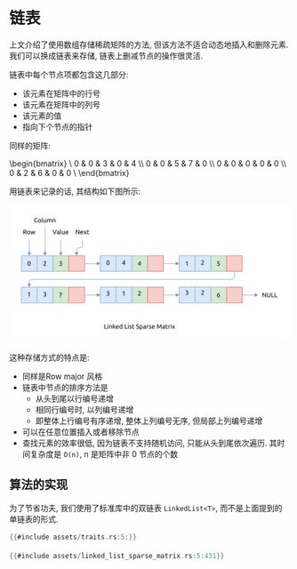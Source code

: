 # 链表

上文介绍了使用数组存储稀疏矩阵的方法, 但该方法不适合动态地插入和删除元素.
我们可以换成链表来存储, 链表上删减节点的操作很灵活.

链表中每个节点项都包含这几部分:

- 该元素在矩阵中的行号
- 该元素在矩阵中的列号
- 该元素的值
- 指向下个节点的指针

同样的矩阵:

\begin{bmatrix} \\
0 & 0 & 3 & 0 & 4 \\\\
0 & 0 & 5 & 7 & 0 \\\\
0 & 0 & 0 & 0 & 0 \\\\
0 & 2 & 6 & 0 & 0 \\
\end{bmatrix}

用链表来记录的话, 其结构如下图所示:

![linked list sparse matrix](assets/linked-list-sparse-matrix.svg)

这种存储方式的特点是:

- 同样是Row major 风格
- 链表中节点的排序方法是
    - 从头到尾以行编号递增
    - 相同行编号时, 以列编号递增
    - 即整体上行编号有序递增, 整体上列编号无序, 但局部上列编号递增
- 可以在任意位置插入或者移除节点
- 查找元素的效率很低, 因为链表不支持随机访问, 只能从头到尾依次遍历. 其时间复杂度是 `O(n)`, n 是矩阵中非 0 节点的个数

## 算法的实现

为了节省功夫, 我们使用了标准库中的双链表 `LinkedList<T>`, 而不是上面提到的单链表的形式.

```rust
{{#include assets/traits.rs:5:}}

{{#include assets/linked_list_sparse_matrix.rs:5:431}}
```